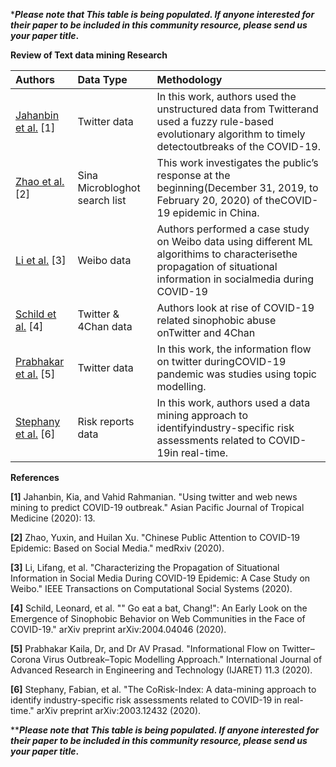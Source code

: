 ***_Please note that This table is being populated. If anyone interested for their paper to be included in this community resource, please send us your paper title_.**


**Review of Text data mining Research**

| Authors |Data Type | Methodology|
| :---  | :--- | :--- |
[Jahanbin et al.](https://www.researchgate.net/profile/Kia_Jahanbin2/publication/339770709_Using_twitter_and_web_news_mining_to_predict_COVID-19_outbreak/links/5e84d4db4585150839b508b7/Using-twitter-and-web-news-mining-to-predict-COVID-19-outbreak.pdf) [1]|Twitter data|In this work, authors used the unstructured data from Twitterand used a fuzzy rule-based evolutionary algorithm to timely detectoutbreaks of the COVID-19.| 
[Zhao et al.](https://www.medrxiv.org/content/medrxiv/early/2020/03/20/2020.03.18.20038026.full.pdf) [2]|Sina Microbloghot search list|This work investigates the public’s response at the beginning(December 31, 2019, to February 20, 2020) of theCOVID-19 epidemic in China.|
[Li et al.](https://ieeexplore.ieee.org/abstract/document/9043580/) [3]|Weibo data|Authors performed a case study on Weibo data using different ML algorithims to characterisethe propagation of situational information in socialmedia during COVID-19|
[Schild et al.](https://arxiv.org/pdf/2004.04046) [4]|Twitter & 4Chan data|Authors look at rise of COVID-19 related sinophobic abuse onTwitter and 4Chan|
[Prabhakar et al.](https://www.academia.edu/download/62737715/IJARET_11_03_01120200402-85129-1jc6lxz.pdf) [5]|Twitter data|In this work, the information flow on twitter duringCOVID-19 pandemic was studies using topic modelling.|
[Stephany et al.](https://arxiv.org/pdf/2003.12432) [6]|Risk reports data|In this work, authors used a data mining approach to identifyindustry-specific risk assessments related to COVID-19in real-time.|





**References** 
 

**[1]** Jahanbin, Kia, and Vahid Rahmanian. "Using twitter and web news mining to predict COVID-19 outbreak." Asian Pacific Journal of Tropical Medicine (2020): 13.

**[2]** Zhao, Yuxin, and Huilan Xu. "Chinese Public Attention to COVID-19 Epidemic: Based on Social Media." medRxiv (2020).

**[3]** Li, Lifang, et al. "Characterizing the Propagation of Situational Information in Social Media During COVID-19 Epidemic: A Case Study on Weibo." IEEE Transactions on Computational Social Systems (2020).

**[4]** Schild, Leonard, et al. "" Go eat a bat, Chang!": An Early Look on the Emergence of Sinophobic Behavior on Web Communities in the Face of COVID-19." arXiv preprint arXiv:2004.04046 (2020).

**[5]** Prabhakar Kaila, Dr, and Dr AV Prasad. "Informational Flow on Twitter–Corona Virus Outbreak–Topic Modelling Approach." International Journal of Advanced Research in Engineering and Technology (IJARET) 11.3 (2020).

**[6]** Stephany, Fabian, et al. "The CoRisk-Index: A data-mining approach to identify industry-specific risk assessments related to COVID-19 in real-time." arXiv preprint arXiv:2003.12432 (2020).


****_Please note that This table is being populated. If anyone interested for their paper to be included in this community resource, please send us your paper title_.**
